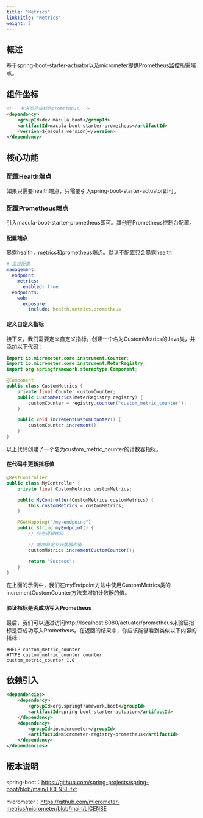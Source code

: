 ```yaml
---
title: "Metrics"
linkTitle: "Metrics"
weight: 2
---
```


## 概述

基于spring-boot-starter-actuator以及micrometer提供Prometheus监控所需端点。



## 组件坐标

```xml
<!-- 发送监控指标到prometheus -->
<dependency>
    <groupId>dev.macula.boot</groupId>
    <artifactId>macula-boot-starter-prometheus</artifactId>
    <version>${macula.version}</version>
</dependency>
```



## 核心功能

### 配置Health端点

如果只需要health端点，只需要引入spring-boot-starter-actuator即可。



### 配置Prometheus端点

引入macula-boot-starter-prometheus即可。其他在Prometheus控制台配置。

#### 配置端点

暴露health，metrics和prometheus端点。默认不配置只会暴露health

```yaml
# 监控配置
management:
  endpoint:
    metrics:
      enabled: true
  endpoints:
    web:
      exposure:
        include: health,metrics,prometheus
```

#### 定义自定义指标

接下来，我们需要定义自定义指标。创建一个名为CustomMetrics的Java类，并添加以下代码：

```java
import io.micrometer.core.instrument.Counter;
import io.micrometer.core.instrument.MeterRegistry;
import org.springframework.stereotype.Component;

@Component
public class CustomMetrics {
    private final Counter customCounter;
    public CustomMetrics(MeterRegistry registry) {
        customCounter = registry.counter("custom_metric_counter");
    }

    public void incrementCustomCounter() {
        customCounter.increment();
    }
}
```

以上代码创建了一个名为custom_metric_counter的计数器指标。

#### 在代码中更新指标值

```java
@RestController
public class MyController {
    private final CustomMetrics customMetrics;

    public MyController(CustomMetrics customMetrics) {
        this.customMetrics = customMetrics;
    }

    @GetMapping("/my-endpoint")
    public String myEndpoint() {
        // 业务逻辑代码

        // 增加自定义计数器的值
        customMetrics.incrementCustomCounter();

        return "Success";
    }
}
```

在上面的示例中，我们在myEndpoint方法中使用CustomMetrics类的incrementCustomCounter方法来增加计数器的值。

#### 验证指标是否成功写入Prometheus

最后，我们可以通过访问http://localhost:8080/actuator/prometheus来验证指标是否成功写入Prometheus。在返回的结果中，你应该能够看到类似以下内容的指标：

```
#HELP custom_metric_counter
#TYPE custom_metric_counter counter
custom_metric_counter 1.0
```



## 依赖引入

```xml
<dependencies>
    <dependency>
        <groupId>org.springframework.boot</groupId>
        <artifactId>spring-boot-starter-actuator</artifactId>
    </dependency>
    <dependency>
        <groupId>io.micrometer</groupId>
        <artifactId>micrometer-registry-prometheus</artifactId>
    </dependency>
</dependencies>
```



## 版本说明

spring-boot：https://github.com/spring-projects/spring-boot/blob/main/LICENSE.txt

micrometer：https://github.com/micrometer-metrics/micrometer/blob/main/LICENSE
